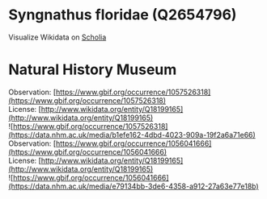 
Syngnathus floridae (Q2654796)
==============================
  
Visualize Wikidata on [Scholia](https://scholia.toolforge.org/taxon/Q2654796)
# Natural History Museum
  
Observation: [https://www.gbif.org/occurrence/1057526318](https://www.gbif.org/occurrence/1057526318)  
License: [http://www.wikidata.org/entity/Q18199165](http://www.wikidata.org/entity/Q18199165)  
![https://www.gbif.org/occurrence/1057526318](https://data.nhm.ac.uk/media/b1efe162-4dbd-4023-909a-19f2a6a71e66)  
Observation: [https://www.gbif.org/occurrence/1056041666](https://www.gbif.org/occurrence/1056041666)  
License: [http://www.wikidata.org/entity/Q18199165](http://www.wikidata.org/entity/Q18199165)  
![https://www.gbif.org/occurrence/1056041666](https://data.nhm.ac.uk/media/e79134bb-3de6-4358-a912-27a63e77e18b)